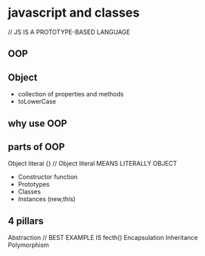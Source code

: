 # javascript and classes

// JS IS A PROTOTYPE-BASED LANGUAGE

## OOP

## Object
- collection of properties and methods
- toLowerCase

## why use OOP

## parts of OOP
Object literal {} // Object literal MEANS LITERALLY OBJECT

- Constructor function
- Prototypes
- Classes
- Instances (new,this)

## 4 pillars
Abstraction // BEST EXAMPLE IS fecth()
Encapsulation
Inheritance
Polymorphism